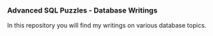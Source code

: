 ### Advanced SQL Puzzles - Database Writings

In this repository you will find my writings on various database topics.
